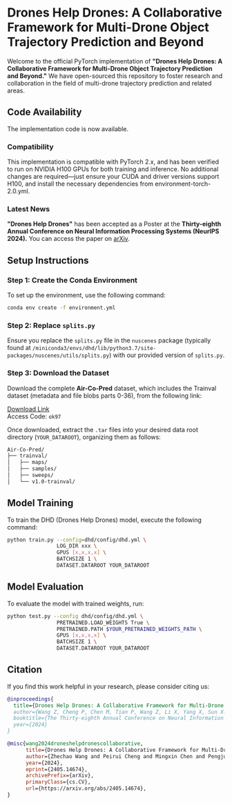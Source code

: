 
# Drones Help Drones: A Collaborative Framework for Multi-Drone Object Trajectory Prediction and Beyond

Welcome to the official PyTorch implementation of **"Drones Help Drones: A Collaborative Framework for Multi-Drone Object Trajectory Prediction and Beyond."** We have open-sourced this repository to foster research and collaboration in the field of multi-drone trajectory prediction and related areas.

## Code Availability

The implementation code is now available.

### Compatibility
This implementation is compatible with PyTorch 2.x, and has been verified to run on NVIDIA H100 GPUs for both training and inference. No additional changes are required—just ensure your CUDA and driver versions support H100, and install the necessary dependencies from environment-torch-2.0.yml.


### Latest News
**"Drones Help Drones"** has been accepted as a Poster at the **Thirty-eighth Annual Conference on Neural Information Processing Systems (NeurIPS 2024).** You can access the paper on [arXiv](https://arxiv.org/abs/2405.14674).

## Setup Instructions

### Step 1: Create the Conda Environment

To set up the environment, use the following command:

```bash
conda env create -f environment.yml
```
### Step 2: Replace `splits.py`

Ensure you replace the `splits.py` file in the `nuscenes` package (typically found at `/miniconda3/envs/dhd/lib/python3.7/site-packages/nuscenes/utils/splits.py`) with our provided version of `splits.py`.

### Step 3: Download the Dataset

Download the complete **Air-Co-Pred** dataset, which includes the Trainval dataset (metadata and file blobs parts 0-36), from the following link:

[Download Link]([https://pan.baidu.com/s/1XRgtXcLHS4fk02EqE-mYUQ])  
Access Code: `ok97`

Once downloaded, extract the `.tar` files into your desired data root directory (`YOUR_DATAROOT`), organizing them as follows:

```bash
Air-Co-Pred/
├── trainval/
│   ├── maps/
│   ├── samples/
│   ├── sweeps/
│   └── v1.0-trainval/
```

## Model Training

To train the DHD (Drones Help Drones) model, execute the following command:

```bash
python train.py --config=dhd/config/dhd.yml \
                LOG_DIR xxx \
                GPUS [x,x,x,x] \
                BATCHSIZE 1 \
                DATASET.DATAROOT YOUR_DATAROOT
```

## Model Evaluation

To evaluate the model with trained weights, run:

```bash
python test.py --config dhd/config/dhd.yml \
                PRETRAINED.LOAD_WEIGHTS True \
                PRETRAINED.PATH $YOUR_PRETRAINED_WEIGHTS_PATH \
                GPUS [x,x,x,x] \
                BATCHSIZE 1 \
                DATASET.DATAROOT YOUR_DATAROOT
```

## Citation

If you find this work helpful in your research, please consider citing us:

```bibtex
@inproceedings{
  title={Drones Help Drones: A Collaborative Framework for Multi-Drone Object Trajectory Prediction and Beyond},
  author={Wang Z, Cheng P, Chen M, Tian P, Wang Z, Li X, Yang X, Sun X.},
  booktitle={The Thirty-eighth Annual Conference on Neural Information Processing Systems},
  year={2024}
}
```

```bibtex
@misc{wang2024droneshelpdronescollaborative,
      title={Drones Help Drones: A Collaborative Framework for Multi-Drone Object Trajectory Prediction and Beyond}, 
      author={Zhechao Wang and Peirui Cheng and Mingxin Chen and Pengju Tian and Zhirui Wang and Xinming Li and Xue Yang and Xian Sun},
      year={2024},
      eprint={2405.14674},
      archivePrefix={arXiv},
      primaryClass={cs.CV},
      url={https://arxiv.org/abs/2405.14674}, 
}
```
